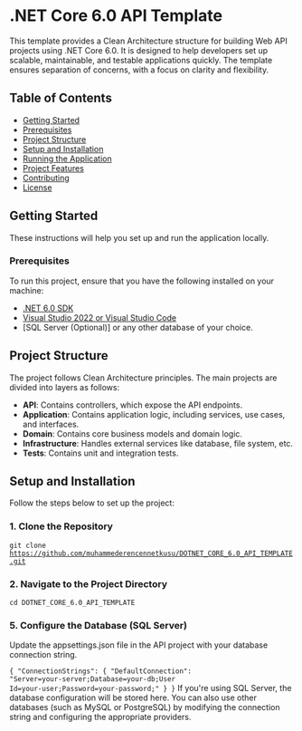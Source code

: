 # .NET Core 6.0 API Template

This template provides a Clean Architecture structure for building Web API projects using .NET Core 6.0. It is designed to help developers set up scalable, maintainable, and testable applications quickly. The template ensures separation of concerns, with a focus on clarity and flexibility.

## Table of Contents
- [Getting Started](#getting-started)
- [Prerequisites](#prerequisites)
- [Project Structure](#project-structure)
- [Setup and Installation](#setup-and-installation)
- [Running the Application](#running-the-application)
- [Project Features](#project-features)
- [Contributing](#contributing)
- [License](#license)

## Getting Started
These instructions will help you set up and run the application locally.

### Prerequisites
To run this project, ensure that you have the following installed on your machine:
- [.NET 6.0 SDK](https://dotnet.microsoft.com/download)
- [Visual Studio 2022 or Visual Studio Code](https://code.visualstudio.com/)
- [SQL Server (Optional)] or any other database of your choice.

## Project Structure
The project follows Clean Architecture principles. The main projects are divided into layers as follows:
- **API**: Contains controllers, which expose the API endpoints.
- **Application**: Contains application logic, including services, use cases, and interfaces.
- **Domain**: Contains core business models and domain logic.
- **Infrastructure**: Handles external services like database, file system, etc.
- **Tests**: Contains unit and integration tests.

## Setup and Installation
Follow the steps below to set up the project:

### 1. Clone the Repository

<code>git clone https://github.com/muhammederencennetkusu/DOTNET_CORE_6.0_API_TEMPLATE.git</code>


### 2. Navigate to the Project Directory
<code>cd DOTNET_CORE_6.0_API_TEMPLATE</code>


### 5. Configure the Database (SQL Server)
Update the appsettings.json file in the API project with your database connection string.

<code>{
  "ConnectionStrings": {
    "DefaultConnection": "Server=your-server;Database=your-db;User Id=your-user;Password=your-password;"
  }
}</code>
If you're using SQL Server, the database configuration will be stored here. You can also use other databases (such as MySQL or PostgreSQL) by modifying the connection string and configuring the appropriate providers.
